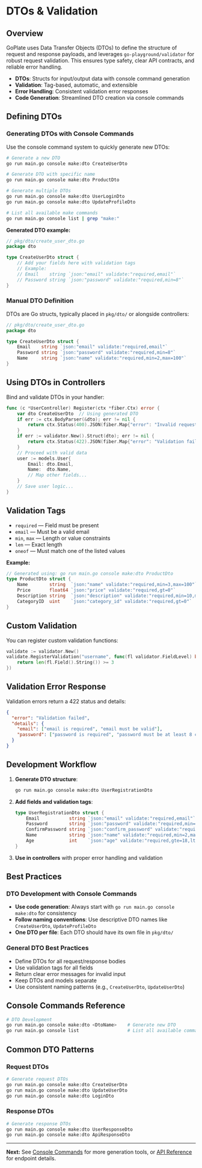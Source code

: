 # DTOs & Validation

## Overview

GoPlate uses Data Transfer Objects (DTOs) to define the structure of request and response payloads, and leverages `go-playground/validator` for robust request validation. This ensures type safety, clear API contracts, and reliable error handling.

- **DTOs**: Structs for input/output data with console command generation
- **Validation**: Tag-based, automatic, and extensible
- **Error Handling**: Consistent validation error responses
- **Code Generation**: Streamlined DTO creation via console commands

## Defining DTOs

### Generating DTOs with Console Commands

Use the console command system to quickly generate new DTOs:

```bash
# Generate a new DTO
go run main.go console make:dto CreateUserDto

# Generate DTO with specific name
go run main.go console make:dto ProductDto

# Generate multiple DTOs
go run main.go console make:dto UserLoginDto
go run main.go console make:dto UpdateProfileDto

# List all available make commands
go run main.go console list | grep "make:"
```

**Generated DTO example:**
```go
// pkg/dto/create_user_dto.go
package dto

type CreateUserDto struct {
    // Add your fields here with validation tags
    // Example:
    // Email    string `json:"email" validate:"required,email"`
    // Password string `json:"password" validate:"required,min=8"`
}
```

### Manual DTO Definition

DTOs are Go structs, typically placed in `pkg/dto/` or alongside controllers:

```go
// pkg/dto/create_user_dto.go
package dto

type CreateUserDto struct {
    Email    string `json:"email" validate:"required,email"`
    Password string `json:"password" validate:"required,min=8"`
    Name     string `json:"name" validate:"required,min=2,max=100"`
}
```

## Using DTOs in Controllers

Bind and validate DTOs in your handler:

```go
func (c *UserController) Register(ctx *fiber.Ctx) error {
    var dto CreateUserDto  // Using generated DTO
    if err := ctx.BodyParser(&dto); err != nil {
        return ctx.Status(400).JSON(fiber.Map{"error": "Invalid request body"})
    }
    if err := validator.New().Struct(dto); err != nil {
        return ctx.Status(422).JSON(fiber.Map{"error": "Validation failed", "details": err.Error()})
    }
    // Proceed with valid data
    user := models.User{
        Email: dto.Email,
        Name:  dto.Name,
        // Map other fields...
    }
    // Save user logic...
}
```

## Validation Tags

- `required` — Field must be present
- `email` — Must be a valid email
- `min`, `max` — Length or value constraints
- `len` — Exact length
- `oneof` — Must match one of the listed values

**Example:**
```go
// Generated using: go run main.go console make:dto ProductDto
type ProductDto struct {
    Name        string  `json:"name" validate:"required,min=3,max=100"`
    Price       float64 `json:"price" validate:"required,gt=0"`
    Description string  `json:"description" validate:"required,min=10,max=500"`
    CategoryID  uint    `json:"category_id" validate:"required,gt=0"`
}
```

## Custom Validation

You can register custom validation functions:

```go
validate := validator.New()
validate.RegisterValidation("username", func(fl validator.FieldLevel) bool {
    return len(fl.Field().String()) >= 3
})
```

## Validation Error Response

Validation errors return a 422 status and details:

```json
{
  "error": "Validation failed",
  "details": {
    "email": ["email is required", "email must be valid"],
    "password": ["password is required", "password must be at least 8 characters"]
  }
}
```

## Development Workflow

1. **Generate DTO structure**:
   ```bash
   go run main.go console make:dto UserRegistrationDto
   ```

2. **Add fields and validation tags**:
   ```go
   type UserRegistrationDto struct {
       Email           string `json:"email" validate:"required,email"`
       Password        string `json:"password" validate:"required,min=8,max=100"`
       ConfirmPassword string `json:"confirm_password" validate:"required,eqfield=Password"`
       Name            string `json:"name" validate:"required,min=2,max=50"`
       Age             int    `json:"age" validate:"required,gte=18,lte=120"`
   }
   ```

3. **Use in controllers** with proper error handling and validation

## Best Practices

### DTO Development with Console Commands

- **Use code generation**: Always start with `go run main.go console make:dto` for consistency
- **Follow naming conventions**: Use descriptive DTO names like `CreateUserDto`, `UpdateProfileDto`
- **One DTO per file**: Each DTO should have its own file in `pkg/dto/`

### General DTO Best Practices

- Define DTOs for all request/response bodies
- Use validation tags for all fields
- Return clear error messages for invalid input
- Keep DTOs and models separate
- Use consistent naming patterns (e.g., `CreateUserDto`, `UpdateUserDto`)

## Console Commands Reference

```bash
# DTO Development
go run main.go console make:dto <DtoName>    # Generate new DTO
go run main.go console list                  # List all available commands
```

## Common DTO Patterns

### Request DTOs
```bash
# Generate request DTOs
go run main.go console make:dto CreateUserDto
go run main.go console make:dto UpdateUserDto
go run main.go console make:dto LoginDto
```

### Response DTOs
```bash
# Generate response DTOs
go run main.go console make:dto UserResponseDto
go run main.go console make:dto ApiResponseDto
```

---

**Next:** See [Console Commands](/console-commands) for more generation tools, or [API Reference](/api-reference) for endpoint details.
